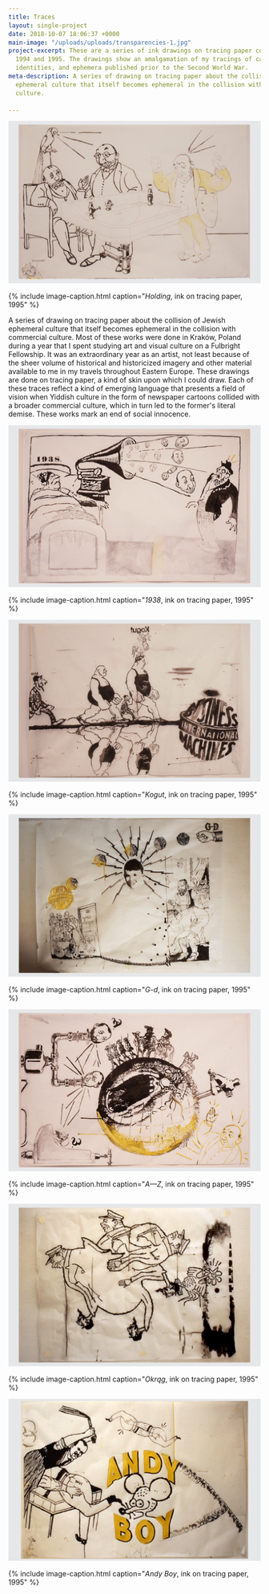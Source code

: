 ```yaml
---
title: Traces
layout: single-project
date: 2018-10-07 18:06:37 +0000
main-image: "/uploads/uploads/transparencies-1.jpg"
project-excerpt: These are a series of ink drawings on tracing paper completed between
  1994 and 1995. The drawings show an amalgamation of my tracings of cartoons, corporate
  identities, and ephemera published prior to the Second World War.
meta-description: A series of drawing on tracing paper about the collision of Jewish
  ephemeral culture that itself becomes ephemeral in the collision with commercial
  culture.

---
```

![](/uploads/uploads/transparencies-1.jpg)

{% include image-caption.html caption="<i>Holding</i>, ink on tracing paper, 1995" %}

A series of drawing on tracing paper about the collision of Jewish ephemeral culture that itself becomes ephemeral in the collision with commercial culture. Most of these works were done in Kraków, Poland during a year that I spent studying art and visual culture on a Fulbright Fellowship. It was an extraordinary year as an artist, not least because of the sheer volume of historical and historicized imagery and other material available to me in my travels throughout Eastern Europe. These drawings are done on tracing paper, a kind of skin upon which I could draw. Each of these traces reflect a kind of emerging language that presents a field of vision when Yiddish culture in the form of newspaper cartoons collided with a broader commercial culture, which in turn led to the former's literal demise. These works mark an end of social innocence.

<section class="project-column-one" markdown="1">

![](/uploads/uploads/transparencies-2.jpg)

{% include image-caption.html caption="<i>1938</i>, ink on tracing paper, 1995" %}

</section>

<section class="project-column-two" markdown="1">

![](/uploads/uploads/transparencies-3.jpg)

{% include image-caption.html caption="<i>Kogut</i>, ink on tracing paper, 1995" %}

</section>

<section class="project-column-one" markdown="1">

![](/uploads/uploads/transparencies-4.jpg)

{% include image-caption.html caption="<i>G-d</i>, ink on tracing paper, 1995" %}

</section>

<section class="project-column-two" markdown="1">

![](/uploads/uploads/transparencies-5.jpg)

{% include image-caption.html caption="<i>A—Z</i>, ink on tracing paper, 1995" %}

</section>

<section class="project-column-one" markdown="1">

![](/uploads/uploads/transparencies-7.jpg)

{% include image-caption.html caption="<i>Okrąg</i>, ink on tracing paper, 1995" %}

</section>

<section class="project-column-two" markdown="1">

![](/uploads/uploads/transparencies-8.jpg)

{% include image-caption.html caption="<i>Andy Boy</i>, ink on tracing paper, 1995" %}

</section>